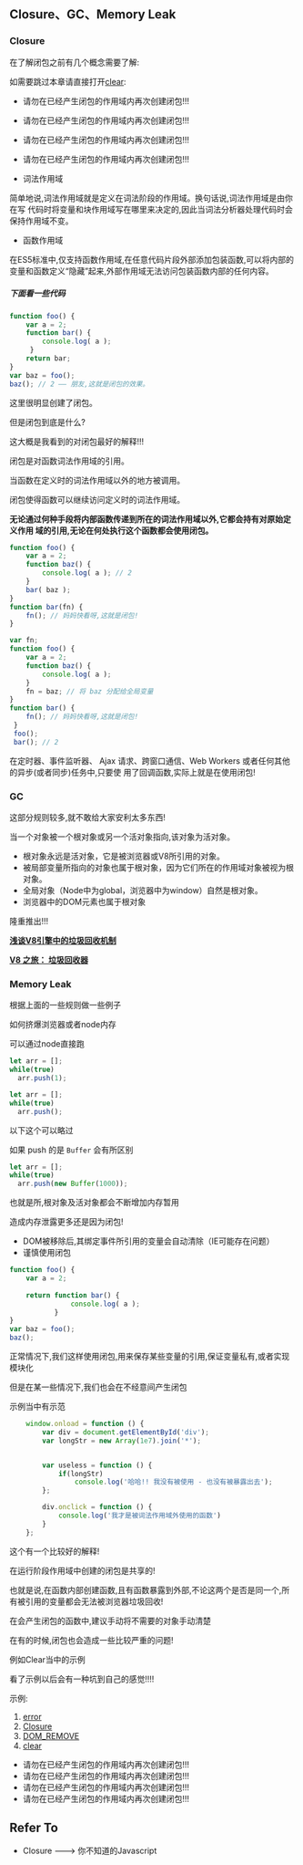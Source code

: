 ## Closure、GC、Memory Leak

### Closure

在了解闭包之前有几个概念需要了解:

如需要跳过本章请直接打开[clear](example/clear.html):

* 请勿在已经产生闭包的作用域内再次创建闭包!!!
* 请勿在已经产生闭包的作用域内再次创建闭包!!!
* 请勿在已经产生闭包的作用域内再次创建闭包!!!
* 请勿在已经产生闭包的作用域内再次创建闭包!!!


* 词法作用域

简单地说,词法作用域就是定义在词法阶段的作用域。换句话说,词法作用域是由你在写 代码时将变量和块作用域写在哪里来决定的,因此当词法分析器处理代码时会保持作用域不变。


* 函数作用域

在ES5标准中,仅支持函数作用域,在任意代码片段外部添加包装函数,可以将内部的变量和函数定义“隐藏”起来,外部作用域无法访问包装函数内部的任何内容。

##### 下面看一些代码

```javascript
function foo() {
    var a = 2;
    function bar() { 
        console.log( a );
     }
    return bar; 
}
var baz = foo();
baz(); // 2 —— 朋友,这就是闭包的效果。
```

这里很明显创建了闭包。

但是闭包到底是什么?

这大概是我看到的对闭包最好的解释!!!

闭包是对函数词法作用域的引用。

当函数在定义时的词法作用域以外的地方被调用。

闭包使得函数可以继续访问定义时的词法作用域。

**无论通过何种手段将内部函数传递到所在的词法作用域以外,它都会持有对原始定义作用 域的引用,无论在何处执行这个函数都会使用闭包。**

```javascript
function foo() { 
    var a = 2;
    function baz() { 
        console.log( a ); // 2
    }
    bar( baz ); 
}
function bar(fn) {
    fn(); // 妈妈快看呀,这就是闭包!
}

var fn;
function foo() {
    var a = 2;
    function baz() { 
        console.log( a );
    }
    fn = baz; // 将 baz 分配给全局变量 
}
function bar() {
    fn(); // 妈妈快看呀,这就是闭包!
 }
 foo();
 bar(); // 2
```


在定时器、事件监听器、 Ajax 请求、跨窗口通信、Web Workers 或者任何其他的异步(或者同步)任务中,只要使 用了回调函数,实际上就是在使用闭包!

### GC

这部分规则较多,就不敢给大家安利太多东西!

当一个对象被一个根对象或另一个活对象指向,该对象为活对象。

* 根对象永远是活对象，它是被浏览器或V8所引用的对象。
* 被局部变量所指向的对象也属于根对象，因为它们所在的作用域对象被视为根对象。
* 全局对象（Node中为global，浏览器中为window）自然是根对象。
* 浏览器中的DOM元素也属于根对象

隆重推出!!!

__[浅谈V8引擎中的垃圾回收机制](https://segmentfault.com/a/1190000000440270)__

__[V8 之旅： 垃圾回收器](http://newhtml.net/v8-garbage-collection/)__


### Memory Leak

根据上面的一些规则做一些例子

如何挤爆浏览器或者node内存

可以通过node直接跑

```javascript
let arr = [];
while(true)
  arr.push(1);
```

```javascript
let arr = [];
while(true)
  arr.push();
```

以下这个可以略过

如果 push 的是 `Buffer` 会有所区别

```javascript
let arr = [];
while(true)
  arr.push(new Buffer(1000));
```

也就是所,根对象及活对象都会不断增加内存暂用

造成内存泄露更多还是因为闭包!

* DOM被移除后,其绑定事件所引用的变量会自动清除（IE可能存在问题）
* 谨慎使用闭包


```javascript
function foo() {
    var a = 2;
    
    return function bar() { 
               console.log( a );
           } 
}
var baz = foo();
baz(); 
```

正常情况下,我们这样使用闭包,用来保存某些变量的引用,保证变量私有,或者实现模块化

但是在某一些情况下,我们也会在不经意间产生闭包

示例当中有示范


```javascript
    window.onload = function () {
        var div = document.getElementById('div');
        var longStr = new Array(1e7).join('*');


        var useless = function () {
            if(longStr)
                console.log('哈哈!! 我没有被使用 - 也没有被暴露出去');
        };

        div.onclick = function () {
            console.log('我才是被词法作用域外使用的函数')
        }
    };
```

这个有一个比较好的解释!

在运行阶段作用域中创建的闭包是共享的!

也就是说,在函数内部创建函数,且有函数暴露到外部,不论这两个是否是同一个,所有被引用的变量都会无法被浏览器垃圾回收!

在会产生闭包的函数中,建议手动将不需要的对象手动清楚

在有的时候,闭包也会造成一些比较严重的问题!

例如Clear当中的示例

看了示例以后会有一种坑到自己的感觉!!!!

示例:

1. [error](example/error.html)
2. [Closure](example/Closure.html)
3. [DOM_REMOVE](example/DOM_REMOVE.html)
4. [clear](example/clear.html)

* 请勿在已经产生闭包的作用域内再次创建闭包!!!
* 请勿在已经产生闭包的作用域内再次创建闭包!!!
* 请勿在已经产生闭包的作用域内再次创建闭包!!!
* 请勿在已经产生闭包的作用域内再次创建闭包!!!
##  Refer To

* Closure --->   你不知道的Javascript
